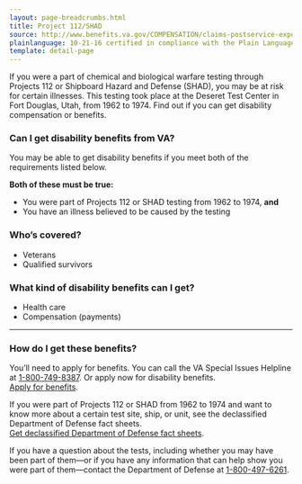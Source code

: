 ```yaml
---
layout: page-breadcrumbs.html
title: Project 112/SHAD
source: http://www.benefits.va.gov/COMPENSATION/claims-postservice-exposures-project_112_shad.asp
plainlanguage: 10-21-16 certified in compliance with the Plain Language Act
template: detail-page
---
```


<div class="va-introtext">

If you were a part of chemical and biological warfare testing through Projects 112 or Shipboard Hazard and Defense (SHAD), you may be at risk for certain illnesses. This testing took place at the Deseret Test Center in Fort Douglas, Utah, from 1962 to 1974. Find out if you can get disability compensation or benefits.

</div>


<div class="feature" markdown="1">

### Can I get disability benefits from VA?

You may be able to get disability benefits if you meet both of the requirements listed below. 

**Both of these must be true:**

- You were part of Projects 112 or SHAD testing from 1962 to 1974, **and**
- You have an illness believed to be caused by the testing

### Who’s covered?

- Veterans
- Qualified survivors

</div>


### What kind of disability benefits can I get?

-	Health care
-	Compensation (payments)

-----

### How do I get these benefits?

You’ll need to apply for benefits. You can call the VA Special Issues Helpline at <a href="tel:+18007498387">1-800-749-8387</a>. Or apply now for disability benefits. <br>
[Apply for benefits](/disability-benefits/apply/).

If you were part of Projects 112 or SHAD from 1962 to 1974 and want to know more about a certain test site, ship, or unit, see the declassified Department of Defense fact sheets. <br>
[Get declassified Department of Defense fact sheets]( http://www.health.mil/Military-Health-Topics/Health-Readiness/Environmental-Exposures/Project-112-SHAD/Fact-Sheets).

If you have a question about the tests, including whether you may have been part of them—or if you have any information that can help show you were part of them—contact the Department of Defense at <a href="tel:+18004976261">1-800-497-6261</a>.


